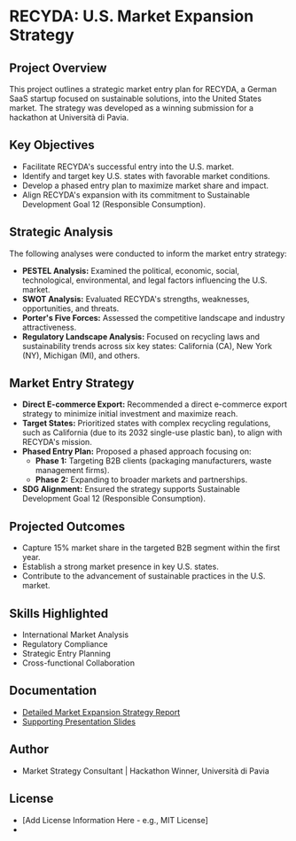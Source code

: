 # RECYDA: U.S. Market Expansion Strategy

## Project Overview

This project outlines a strategic market entry plan for RECYDA, a German SaaS startup focused on sustainable solutions, into the United States market. The strategy was developed as a winning submission for a hackathon at Università di Pavia.

## Key Objectives

* Facilitate RECYDA's successful entry into the U.S. market.
* Identify and target key U.S. states with favorable market conditions.
* Develop a phased entry plan to maximize market share and impact.
* Align RECYDA's expansion with its commitment to Sustainable Development Goal 12 (Responsible Consumption).

## Strategic Analysis

The following analyses were conducted to inform the market entry strategy:

* **PESTEL Analysis:** Examined the political, economic, social, technological, environmental, and legal factors influencing the U.S. market.
* **SWOT Analysis:** Evaluated RECYDA's strengths, weaknesses, opportunities, and threats.
* **Porter's Five Forces:** Assessed the competitive landscape and industry attractiveness.
* **Regulatory Landscape Analysis:** Focused on recycling laws and sustainability trends across six key states: California (CA), New York (NY), Michigan (MI), and others.

## Market Entry Strategy

* **Direct E-commerce Export:** Recommended a direct e-commerce export strategy to minimize initial investment and maximize reach.
* **Target States:** Prioritized states with complex recycling regulations, such as California (due to its 2032 single-use plastic ban), to align with RECYDA's mission.
* **Phased Entry Plan:** Proposed a phased approach focusing on:
    * **Phase 1:** Targeting B2B clients (packaging manufacturers, waste management firms).
    * **Phase 2:** Expanding to broader markets and partnerships.
* **SDG Alignment:** Ensured the strategy supports Sustainable Development Goal 12 (Responsible Consumption).

## Projected Outcomes

* Capture 15% market share in the targeted B2B segment within the first year.
* Establish a strong market presence in key U.S. states.
* Contribute to the advancement of sustainable practices in the U.S. market.

## Skills Highlighted

* International Market Analysis
* Regulatory Compliance
* Strategic Entry Planning
* Cross-functional Collaboration

## Documentation

* [Detailed Market Expansion Strategy Report](https://drive.google.com/file/d/1ibqVY1Y5ZJn6ZK3MSlAtKFzPb_HBP-3d/view?usp=drive_link)
* [Supporting Presentation Slides](https://drive.google.com/file/d/1B67dxIGqTO9bpWo2O0eRKzpM8EYWUj_o/view?usp=drive_link)

## Author

* Market Strategy Consultant | Hackathon Winner, Università di Pavia

## License

* \[Add License Information Here - e.g., MIT License]
* 
